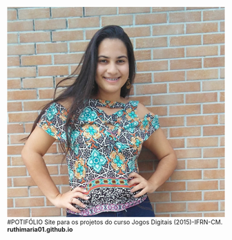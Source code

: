 ![](per.jpg)  
#POTIFÓLIO
Site para os projetos do curso Jogos Digitais (2015)-IFRN-CM.  
**ruthimaria01.github.io**
